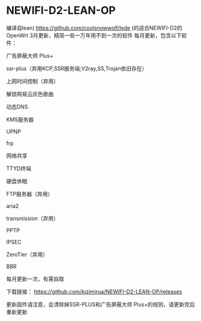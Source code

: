 # NEWIFI-D2-LEAN-OP
编译自lean( https://github.com/coolsnowwolf/lede )的适合NEWIFI-D2的OpenWrt
3月更新，精简一些一万年用不到一次的软件
每月更新，包含以下软件：

广告屏蔽大师 Plus+

ssr-plus（弃用KCP,SSR服务端;V2ray,SS,Trojan依旧存在）

上网时间控制（弃用）

解锁网易云灰色歌曲

动态DNS

KMS服务器

UPNP

frp

网络共享

TTYD终端

硬盘休眠

FTP服务器（弃用）

aria2

transmission（弃用）

PPTP

IPSEC

ZeroTier（弃用）

BBR

每月更新一次，有需自取

下载链接： https://github.com/kizimirua/NEWIFI-D2-LEAN-OP/releases

更新固件请注意，会清除掉SSR-PLUS和广告屏蔽大师 Plus+的规则，请更新完后重新更新
